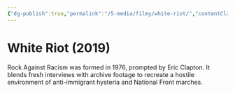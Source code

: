 ```yaml
---
{"dg-publish":true,"permalink":"/5-media/filmy/white-riot/","contentClasses":"movie","tags":["to-watch","фильм","#Documentary","#Music"]}
---
```


# White Riot (2019)
 
Rock Against Racism was formed in 1976, prompted by Eric Clapton. It blends fresh interviews with archive footage to recreate a hostile environment of anti-immigrant hysteria and National Front marches.

